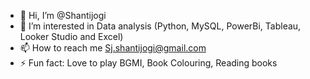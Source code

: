 - 👋 Hi, I’m @Shantijogi
- 👀 I’m interested in Data analysis (Python, MySQL, PowerBi, Tableau, Looker Studio and Excel)
- 📫 How to reach me Sj.shantijogi@gmail.com
- ⚡ Fun fact: Love to play BGMI, Book Colouring, Reading books
<!---
Shantijogi/Shantijogi is a ✨ special ✨ repository because its `README.md` (this file) appears on your GitHub profile.
You can click the Preview link to take a look at your changes.
--->
